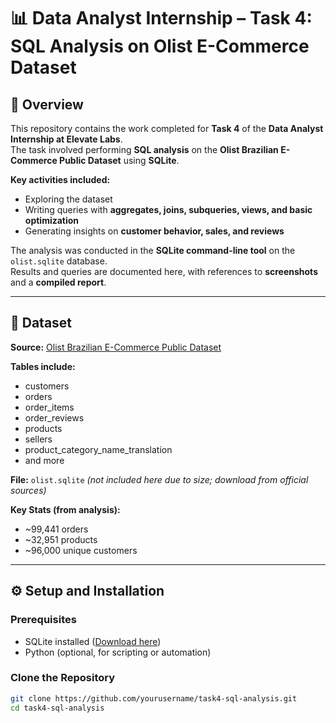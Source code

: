 # 📊 Data Analyst Internship – Task 4: SQL Analysis on Olist E-Commerce Dataset

## 📌 Overview
This repository contains the work completed for **Task 4** of the **Data Analyst Internship at Elevate Labs**.  
The task involved performing **SQL analysis** on the **Olist Brazilian E-Commerce Public Dataset** using **SQLite**.

**Key activities included:**
- Exploring the dataset  
- Writing queries with **aggregates, joins, subqueries, views, and basic optimization**  
- Generating insights on **customer behavior, sales, and reviews**  

The analysis was conducted in the **SQLite command-line tool** on the `olist.sqlite` database.  
Results and queries are documented here, with references to **screenshots** and a **compiled report**.

---

## 📂 Dataset
**Source:** [Olist Brazilian E-Commerce Public Dataset](https://www.kaggle.com/datasets/olistbr/brazilian-ecommerce)  

**Tables include:**
- customers  
- orders  
- order_items  
- order_reviews  
- products  
- sellers  
- product_category_name_translation  
- and more  

**File:** `olist.sqlite` *(not included here due to size; download from official sources)*  

**Key Stats (from analysis):**
- ~99,441 orders  
- ~32,951 products  
- ~96,000 unique customers  

---

## ⚙️ Setup and Installation

### **Prerequisites**
- SQLite installed ([Download here](https://sqlite.org/download.html))  
- Python (optional, for scripting or automation)  

### **Clone the Repository**
```bash
git clone https://github.com/yourusername/task4-sql-analysis.git
cd task4-sql-analysis

